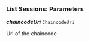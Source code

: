 

### List Sessions: Parameters





  
<article>

***chaincodeUri*** `ChaincodeUri` 

Uri of the chaincode

</article>

